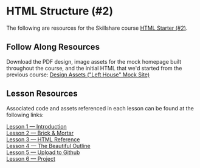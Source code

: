 # HTML Structure (#2)

The following are resources for the Skillshare course [HTML Starter (#2)](https://).

## Follow Along Resources

Download the PDF design, image assets for the mock homepage built throughout the course, and the initial HTML that we'd started from the previous course:
[Design Assets ("Left House" Mock Site)](https://github.com/scottusrobus/become-a-web-developer/raw/master/02-html-starter/asset-package/left-house-package.zip)

## Lesson Resources

Associated code and assets referenced in each lesson can be found at the following links:  

[Lesson 1 — Introduction](01-introduction)  
[Lesson 2 — Brick & Mortar](02-brick-and-mortar)  
[Lesson 3 — HTML Reference](03-html-reference)  
[Lesson 4 — The Beautiful Outline](04-the-beautiful-outline)  
[Lesson 5 — Upload to Github](05-upload-to-github)  
[Lesson 6 — Project](06-project)  
